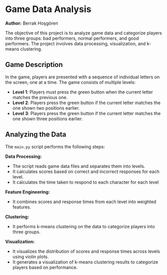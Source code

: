 # Game Data Analysis

**Author:** Berrak Hoşgören

The objective of this project is to analyze game data and categorize players into three groups: bad performers, normal performers, and good performers. The project involves data processing, visualization, and k-means clustering.

## Game Description

In the game, players are presented with a sequence of individual letters on the screen, one at a time. The game consists of multiple levels:
- **Level 1**: Players must press the green button when the current letter matches the previous one.
- **Level 2**: Players press the green button if the current letter matches the one shown two positions earlier.
- **Level 3**: Players press the green button if the current letter matches the one shown three positions earlier.

## Analyzing the Data
The `main.py` script performs the following steps:

**Data Processing:**
- The script reads game data files and separates them into levels.
- It calculates scores based on correct and incorrect responses for each level.
- It calculates the time taken to respond to each character for each level

**Feature Engineering:**
- It combines scores and response times from each level into weighted features.

**Clustering:**
- It performs k-means clustering on the data to categorize players into three groups.
  
**Visualization:**
- It visualizes the distribution of scores and response times across levels using violin plots.
- It generates a visualization of k-means clustering results to categorize players based on performance.

